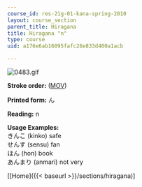 ```yaml
---
course_id: res-21g-01-kana-spring-2010
layout: course_section
parent_title: Hiragana
title: Hiragana "n"
type: course
uid: a176e6ab16095fafc26e833d400a1acb

---
```


![0483.gif](/coursemedia/res-21g-01-kana-spring-2010/7e2c2ac6ea6442b359525159e6e40c54_0483.gif)

**Stroke order:** ([MOV](http://www.archive.org/download/MITRES21F.01S10_HIRAGANA_CHARACTERS/0483.mov))

**Printed form:** ん

**Reading:** n

**Usage Examples:**  
きんこ (kinko) safe  
せんす (sensu) fan  
ほん (hon) book  
あんまり (anmari) not very

  
\[[Home]({{< baseurl >}}/sections/hiragana)\]